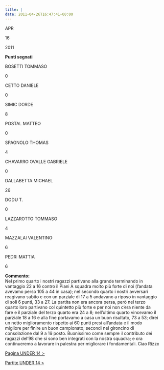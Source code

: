 ```yaml
---
title: |
date: 2011-04-26T16:47:41+00:00
---
```

APR

16

2011

**Punti segnati**

BOSETTI TOMMASO

0

CETTO DANIELE

0

SIMIC DORDE

8

POSTAL MATTEO

0

SPAGNOLO THOMAS

4

CHAVARRO OVALLE GABRIELE

0

DALLABETTA MICHAEL

26

DODU T.

0

LAZZAROTTO TOMMASO

4

MAZZALAI VALENTINO

6

PEDRI MATTIA

6

**Commento:**  
Nel primo quarto i nostri ragazzi partivano alla grande terminando in vantaggio 22 a 16 contro il Piani A squadra molto più forte di noi (l’andata avevamo perso 105 a 44 in casa); nel secondo quarto i nostri avversari reagivano subito e con un parziale di 17 a 5 andavano a riposo in vantaggio di soli 6 punti, 33 a 27. La partita non era ancora persa, però nel terzo quarto loro partivano col quintetto più forte e per noi non c’era niente da fare e il parziale del terzo quarto era 24 a 8; nell’ultimo quarto vincevamo il parziale 18 a 16 e alla fine portavamo a casa un buon risultato, 73 a 53; direi un netto miglioramento rispetto ai 60 punti presi all’andata e il modo migliore per finire un buon campionato; secondi nel gironcino di consolazione dal 9 a 16 posto. Buonissimo come sempre il contributo dei ragazzi del’98 che si sono ben integrati con la nostra squadra; e ora continueremo a lavorare in palestra per migliorare i fondamentali. Ciao Rizzo

[Pagina UNDER 14 >](http://www.basketgardolo.it/under-14)

[Partite UNDER 14 >](http://www.basketgardolo.it/?tag=under-14&cat=11)